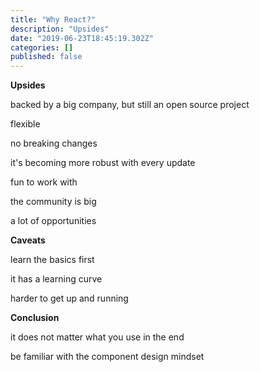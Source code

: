 ```yaml
---
title: "Why React?"
description: "Upsides"
date: "2019-06-23T18:45:19.302Z"
categories: []
published: false
---
```


**Upsides**

backed by a big company, but still an open source project

flexible

no breaking changes

it's becoming more robust with every update

fun to work with

the community is big

a lot of opportunities

**Caveats**

learn the basics first

it has a learning curve

harder to get up and running

**Conclusion**

it does not matter what you use in the end

be familiar with the component design mindset

